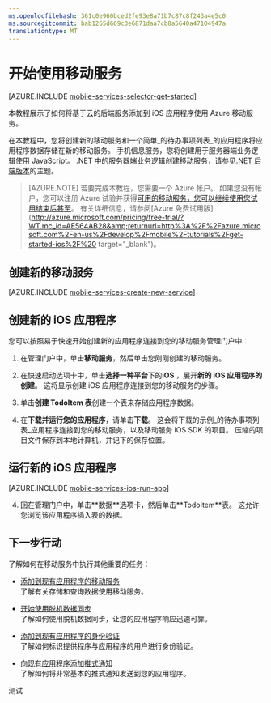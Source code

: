 ```yaml
---
ms.openlocfilehash: 361c0e960bced2fe93e8a71b7c87c8f243a4e5c0
ms.sourcegitcommit: bab1265d669c3e6871daa7cb8a5640a47104947a
translationtype: MT
---
```

<properties
    pageTitle="开始使用 Azure 的 iOS 应用程序的移动服务"
    description="按照本教程中若要开始使用 Azure 的 iOS 开发的移动服务。"
    services="mobile-services"
    documentationCenter="ios"
    authors="krisragh"
    manager="dwrede"
    editor=""/>

<tags
    ms.service="mobile-services"
    ms.workload="mobile"
    ms.tgt_pltfrm="mobile-ios"
    ms.devlang="objective-c"
    ms.topic="hero-article"
    ms.date="07/28/2015"
    ms.author="krisragh"/>

# <a name="getting-started"> </a>开始使用移动服务

[AZURE.INCLUDE [mobile-services-selector-get-started](../../includes/mobile-services-selector-get-started.md)]

本教程展示了如何将基于云的后端服务添加到 iOS 应用程序使用 Azure 移动服务。

在本教程中，您将创建新的移动服务和一个简单_的待办事项列表_的应用程序将应用程序数据存储在新的移动服务。 手机信息服务，您将创建用于服务器端业务逻辑使用 JavaScript。 .NET 中的服务器端业务逻辑创建移动服务，请参见[.NET 后端版本]的主题。

> [AZURE.NOTE] 若要完成本教程，您需要一个 Azure 帐户。 如果您没有帐户，您可以注册 Azure 试验并获得[可用的移动服务，您可以继续使用您试用结束后甚至](http://azure.microsoft.com/pricing/details/mobile-services/)。 有关详细信息，请参阅[Azure 免费试用版](http://azure.microsoft.com/pricing/free-trial/?WT.mc_id=AE564AB28&amp;returnurl=http%3A%2F%2Fazure.microsoft.com%2Fen-us%2Fdevelop%2Fmobile%2Ftutorials%2Fget-started-ios%2F%20 target="_blank")。

## <a name="create-new-service"> </a>创建新的移动服务

[AZURE.INCLUDE [mobile-services-create-new-service](../../includes/mobile-services-create-new-service.md)]

## 创建新的 iOS 应用程序

您可以按照易于快速开始创建新的应用程序连接到您的移动服务管理门户中︰

1. 在管理门户中，单击**移动服务**，然后单击您刚刚创建的移动服务。

2. 在快速启动选项卡中，单击**选择一种平台**下的**iOS** ，展开**新的 iOS 应用程序的创建**。 这将显示创建 iOS 应用程序连接到您的移动服务的步骤。

3. 单击**创建 TodoItem 表**创建一个表来存储应用程序数据。

4. 在**下载并运行您的应用程序**，请单击**下载**。 这会将下载的示例_的待办事项列表_应用程序连接到您的移动服务，以及移动服务 iOS SDK 的项目。 压缩的项目文件保存到本地计算机，并记下的保存位置。

## 运行新的 iOS 应用程序

[AZURE.INCLUDE [mobile-services-ios-run-app](../../includes/mobile-services-ios-run-app.md)]

<ol start="4">
<li><p>回在管理门户中，单击**数据**选项卡，然后单击**TodoItem**表。 这允许您浏览该应用程序插入表的数据。<p></li></ol></p>

## <a name="next-steps"> </a>下一步行动
了解如何在移动服务中执行其他重要的任务︰

* [添加到现有应用程序的移动服务]
    <br/>了解有关存储和查询数据使用移动服务。

* [开始使用脱机数据同步]
    <br/>了解如何使用脱机数据同步，让您的应用程序响应迅速可靠。

* [添加到现有应用程序的身份验证]
    <br/>了解如何标识提供程序与应用程序的用户进行身份验证。

* [向现有应用程序添加推式通知]
    <br/>了解如何将非常基本的推式通知发送到您的应用程序。


<!-- Anchors. -->
[移动服务入门]:#getting-started
[创建新的移动服务]:#create-new-service
[定义移动服务实例]:#define-mobile-service-instance
[下一步行动]:#next-steps

<!-- Images. -->
[6]: ./media/mobile-services-ios-get-started/mobile-portal-quickstart-ios.png
[7]: ./media/mobile-services-ios-get-started/mobile-quickstart-steps-ios.png
[8]: ./media/mobile-services-ios-get-started/mobile-xcode-project.png

[10]: ./media/mobile-services-ios-get-started/mobile-quickstart-startup-ios.png
[11]: ./media/mobile-services-ios-get-started/mobile-data-tab.png
[12]: ./media/mobile-services-ios-get-started/mobile-data-browse.png


<!-- URLs. -->
[添加到现有应用程序的移动服务]: mobile-services-dotnet-backend-ios-get-started-data.md
[开始使用脱机数据同步]: mobile-services-ios-get-started-offline-data.md
[添加到现有应用程序的身份验证]: mobile-services-dotnet-backend-ios-get-started-users.md
[向现有应用程序添加推式通知]: mobile-services-dotnet-backend-ios-get-started-push.md


[移动服务 iOS SDK]: https://go.microsoft.com/fwLink/p/?LinkID=266533
[管理门户]: https://manage.windowsazure.com/
[XCode]: https://go.microsoft.com/fwLink/p/?LinkID=266532
[.NET 后端版本]: mobile-services-dotnet-backend-ios-get-started.md

测试
